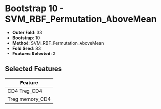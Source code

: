 # Bootstrap 10 - SVM_RBF_Permutation_AboveMean

- **Outer Fold**: 33
- **Bootstrap**: 10
- **Method**: SVM_RBF_Permutation_AboveMean
- **Fold Seed**: 83
- **Features Selected**: 2

## Selected Features

| Feature |
|---------|
| CD4 Treg_CD4 |
| Treg memory_CD4 |
